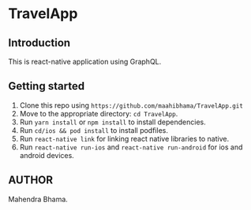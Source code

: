 # TravelApp

## Introduction

This is react-native application using GraphQL.

## Getting started

1. Clone this repo using `https://github.com/maahibhama/TravelApp.git`
2. Move to the appropriate directory: `cd TravelApp`.
3. Run `yarn install` or `npm install` to install dependencies.
4. Run `cd/ios && pod install` to install podfiles. 
4. Run `react-native link` for linking react native libraries to native.
4. Run `react-native run-ios` and `react-native run-android` for ios and android devices.

## AUTHOR

Mahendra Bhama.
